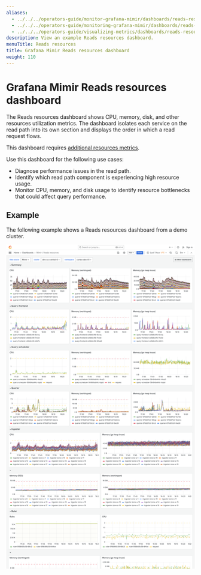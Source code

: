 ```yaml
---
aliases:
  - ../../../operators-guide/monitor-grafana-mimir/dashboards/reads-resources/
  - ../../../operators-guide/monitoring-grafana-mimir/dashboards/reads-resources/
  - ../../../operators-guide/visualizing-metrics/dashboards/reads-resources/
description: View an example Reads resources dashboard.
menuTitle: Reads resources
title: Grafana Mimir Reads resources dashboard
weight: 110
---
```


<!-- Note: This topic is mounted in the GEM documentation. Ensure that all updates are also applicable to GEM. -->

# Grafana Mimir Reads resources dashboard

The Reads resources dashboard shows CPU, memory, disk, and other resources utilization metrics.
The dashboard isolates each service on the read path into its own section and displays the order in which a read request flows.

This dashboard requires [additional resources metrics](../../requirements/#additional-resources-metrics).

Use this dashboard for the following use cases:

- Diagnose performance issues in the read path.
- Identify which read path component is experiencing high resource usage.
- Monitor CPU, memory, and disk usage to identify resource bottlenecks that could affect query performance.

## Example

The following example shows a Reads resources dashboard from a demo cluster.

![Grafana Mimir reads resources dashboard](mimir-reads-resources.png)
